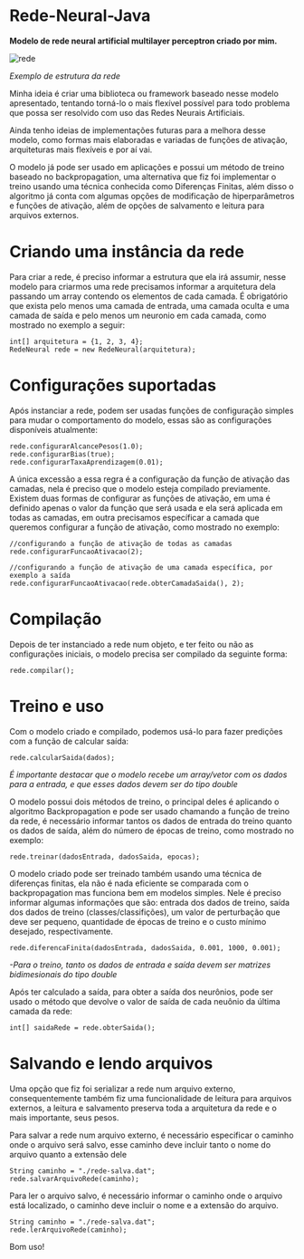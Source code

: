 # Rede-Neural-Java

<p><strong>Modelo de rede neural artificial multilayer perceptron criado por mim.</strong></p>

![rede](https://github.com/thag0/Rede-Neural-Java/assets/91092364/f5338b8b-c708-45b5-b4fc-68cf499a7d97)

*Exemplo de estrutura da rede*

<p>
Minha ideia é criar uma biblioteca ou framework baseado nesse modelo apresentado, tentando torná-lo o mais flexível possível para todo problema que possa ser resolvido com uso das Redes Neurais Artificiais.
</p>

<p>
Ainda tenho ideias de implementações futuras para a melhora desse modelo, como formas mais elaboradas e variadas de funções de ativação, arquiteturas mais flexíveis e por aí vai.
</p>

<p>
O modelo já pode ser usado em aplicações e possui um método de treino baseado no backpropagation, uma alternativa que fiz foi implementar o treino usando uma técnica 
conhecida como Diferenças Finitas, além disso o algoritmo já conta com algumas opções de modificação de hiperparâmetros e funções de ativação, além de opções de 
salvamento e leitura para arquivos externos.
</p>

# Criando uma instância da rede
Para criar a rede, é preciso informar a estrutura que ela irá assumir, nesse modelo para criarmos uma rede precisamos informar a arquitetura dela passando um array contendo os elementos de cada camada. É obrigatório que exista pelo menos uma camada de entrada, uma camada oculta e uma camada de saída e pelo menos um neuronio em cada camada, como mostrado no exemplo a seguir:
```
int[] arquitetura = {1, 2, 3, 4};
RedeNeural rede = new RedeNeural(arquitetura);
```

# Configurações suportadas
Após instanciar a rede, podem ser usadas funções de configuração simples para mudar o comportamento do modelo, essas são as configurações disponíveis atualmente:
``` 
rede.configurarAlcancePesos(1.0);
rede.configurarBias(true);
rede.configurarTaxaAprendizagem(0.01);
```
<p>
A única excessão a essa regra é a configuração da função de ativação das camadas, nela é preciso que o modelo esteja compilado previamente. Existem duas formas de configurar as funções de ativação, em uma é definido apenas o valor da função que será usada e ela será aplicada em todas as camadas, em outra precisamos específicar a camada que queremos configurar a função de ativação, como mostrado no exemplo:
</p>

```
//configurando a função de ativação de todas as camadas
rede.configurarFuncaoAtivacao(2);

//configurando a função de ativação de uma camada específica, por exemplo a saída
rede.configurarFuncaoAtivacao(rede.obterCamadaSaida(), 2);
```

# Compilação

Depois de ter instanciado a rede num objeto, e ter feito ou não as configurações iniciais, o modelo precisa ser compilado da seguinte forma:
``` 
rede.compilar();
 ```

# Treino e uso
Com o modelo criado e compilado, podemos usá-lo para fazer predições com a função de calcular saída:
``` 
rede.calcularSaida(dados);
```
*É importante destacar que o modelo recebe um array/vetor com os dados para a entrada, e que esses dados devem ser do tipo double*

<p>
 O modelo possui dois métodos de treino, o principal deles é aplicando o algoritmo Backpropagation e pode ser usado chamando a função de treino da rede, é necessário informar tantos os dados de entrada do treino quanto os dados de saída, além do número de épocas de treino, como mostrado no exemplo:
</p>

``` 
rede.treinar(dadosEntrada, dadosSaida, epocas);
```

<p>
O modelo criado pode ser treinado também usando uma técnica de diferenças finitas, ela não é nada eficiente se comparada com o backpropagation mas funciona bem em modelos simples. Nele é preciso informar algumas informações que são: entrada dos dados de treino, saída dos dados de treino (classes/classifições), um valor de perturbação que deve ser pequeno, quantidade de épocas de treino e o custo mínimo desejado, respectivamente.
</p>

``` 
rede.diferencaFinita(dadosEntrada, dadosSaida, 0.001, 1000, 0.001);
```
*-Para o treino, tanto os dados de entrada e saída devem ser matrizes bidimesionais do tipo double*

Após ter calculado a saída, para obter a saída dos neurônios, pode ser usado o método que devolve o valor de saída de cada neuônio da última camada da rede:
```
int[] saidaRede = rede.obterSaida();
```

# Salvando e lendo arquivos
Uma opção que fiz foi serializar a rede num arquivo externo, consequentemente também fiz uma funcionalidade de leitura para arquivos externos, a leitura e salvamento preserva toda a arquitetura da rede e o mais importante, seus pesos.

Para salvar a rede num arquivo externo, é necessário especificar o caminho onde o arquivo será salvo, esse caminho deve incluir tanto o nome do arquivo quanto a extensão dele
```
String caminho = "./rede-salva.dat";
rede.salvarArquivoRede(caminho);
```

Para ler o arquivo salvo, é necessário informar o caminho onde o arquivo está localizado, o caminho deve incluir o nome e a extensão do arquivo.
```
String caminho = "./rede-salva.dat";
rede.lerArquivoRede(caminho);
```

Bom uso!
